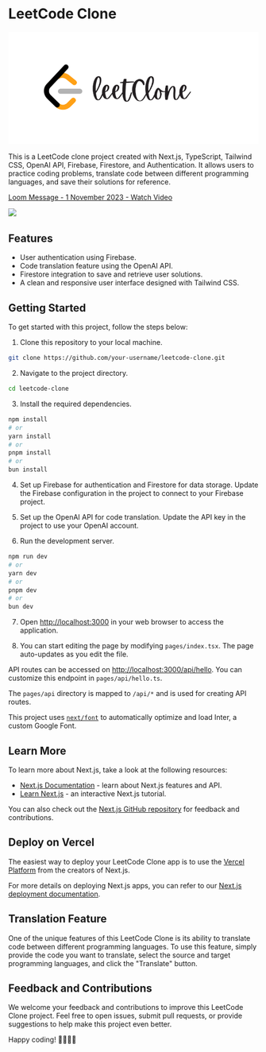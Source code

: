 # LeetCode Clone

![LeetCode Clone Logo](https://github.com/ankitrout2903/leetclone-AI/blob/master/public/logo.png?raw=true)

This is a LeetCode clone project created with Next.js, TypeScript, Tailwind CSS, OpenAI API, Firebase, Firestore, and Authentication. It allows users to practice coding problems, translate code between different programming languages, and save their solutions for reference.

<div>
    <a href="https://www.loom.com/share/2e635c1d1bc5414e94c705def3e4301e">
      <p>Loom Message - 1 November 2023 - Watch Video</p>
    </a>
    <a href="https://www.loom.com/share/2e635c1d1bc5414e94c705def3e4301e">
      <img style="max-width:300px;" src="https://cdn.loom.com/sessions/thumbnails/2e635c1d1bc5414e94c705def3e4301e-with-play.gif">
    </a>
  </div>

## Features

- User authentication using Firebase.
- Code translation feature using the OpenAI API.
- Firestore integration to save and retrieve user solutions.
- A clean and responsive user interface designed with Tailwind CSS.

## Getting Started

To get started with this project, follow the steps below:

1. Clone this repository to your local machine.

```bash
git clone https://github.com/your-username/leetcode-clone.git
```

2. Navigate to the project directory.

```bash
cd leetcode-clone
```

3. Install the required dependencies.

```bash
npm install
# or
yarn install
# or
pnpm install
# or
bun install
```

4. Set up Firebase for authentication and Firestore for data storage. Update the Firebase configuration in the project to connect to your Firebase project.

5. Set up the OpenAI API for code translation. Update the API key in the project to use your OpenAI account.

6. Run the development server.

```bash
npm run dev
# or
yarn dev
# or
pnpm dev
# or
bun dev
```

7. Open [http://localhost:3000](http://localhost:3000) in your web browser to access the application.

8. You can start editing the page by modifying `pages/index.tsx`. The page auto-updates as you edit the file.

API routes can be accessed on [http://localhost:3000/api/hello](http://localhost:3000/api/hello). You can customize this endpoint in `pages/api/hello.ts`.

The `pages/api` directory is mapped to `/api/*` and is used for creating API routes.

This project uses [`next/font`](https://nextjs.org/docs/basic-features/font-optimization) to automatically optimize and load Inter, a custom Google Font.

## Learn More

To learn more about Next.js, take a look at the following resources:

- [Next.js Documentation](https://nextjs.org/docs) - learn about Next.js features and API.
- [Learn Next.js](https://nextjs.org/learn) - an interactive Next.js tutorial.

You can also check out the [Next.js GitHub repository](https://github.com/vercel/next.js/) for feedback and contributions.

## Deploy on Vercel

The easiest way to deploy your LeetCode Clone app is to use the [Vercel Platform](https://vercel.com/new?utm_medium=default-template&filter=next.js&utm_source=create-next-app&utm_campaign=create-next-app-readme) from the creators of Next.js.

For more details on deploying Next.js apps, you can refer to our [Next.js deployment documentation](https://nextjs.org/docs/deployment).

## Translation Feature

One of the unique features of this LeetCode Clone is its ability to translate code between different programming languages. To use this feature, simply provide the code you want to translate, select the source and target programming languages, and click the "Translate" button.

## Feedback and Contributions

We welcome your feedback and contributions to improve this LeetCode Clone project. Feel free to open issues, submit pull requests, or provide suggestions to help make this project even better.

Happy coding! 👨‍💻👩‍💻

